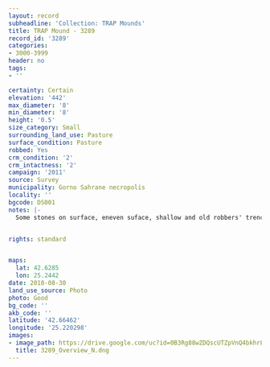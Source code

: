 ```yaml
---
layout: record
subheadline: 'Collection: TRAP Mounds'
title: TRAP Mound - 3289
record_id: '3289'
categories:
- 3000-3999
header: no
tags:
- ''

certainty: Certain
elevation: '442'
max_diameter: '8'
min_diameter: '8'
height: '0.5'
size_category: Small
surrounding_land_use: Pasture
surface_condition: Pasture
robbed: Yes
crm_condition: '2'
crm_intactness: '2'
campaign: '2011'
source: Survey
municipality: Gorno Sahrane necropolis
locality: ''
bgcode: DS001
notes: |-
  Some stones on surface, eneven suface, shallow and old robbers' trench on side.


rights: standard


maps:
  lat: 42.6285
  lon: 25.2442
date: 2018-08-30
land_use_source: Photo
photo: Good
bg_code: ''
akb_code: ''
latitude: '42.66462'
longitude: '25.220298'
images:
- image_path: https://drive.google.com/uc?id=0B3Rg88wZDQscUTZpVnQ4bkhrLVU
  title: 3289_Overview_N.dng
---
```

